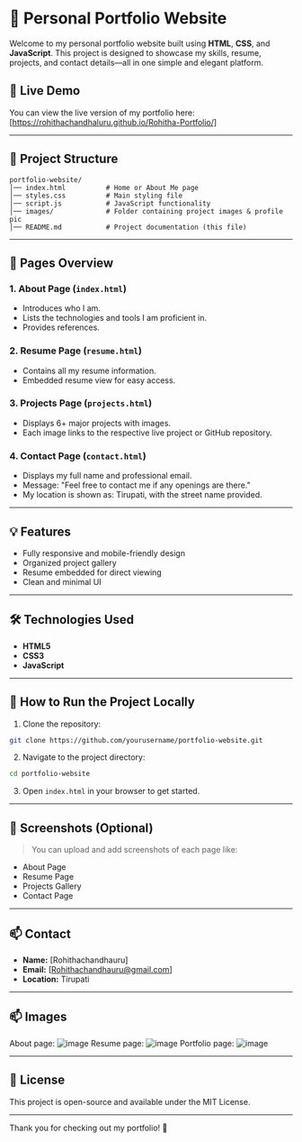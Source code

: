 # 🌟 Personal Portfolio Website

Welcome to my personal portfolio website built using **HTML**, **CSS**, and **JavaScript**. This project is designed to showcase my skills, resume, projects, and contact details—all in one simple and elegant platform.

## 🔗 Live Demo
You can view the live version of my portfolio here: [https://rohithachandhaluru.github.io/Rohitha-Portfolio/]

---

## 📂 Project Structure
```
portfolio-website/
│── index.html          # Home or About Me page
│── styles.css          # Main styling file
│── script.js           # JavaScript functionality
│── images/             # Folder containing project images & profile pic
│── README.md           # Project documentation (this file)
```

---

## 📄 Pages Overview

### 1. About Page (`index.html`)
- Introduces who I am.
- Lists the technologies and tools I am proficient in.
- Provides references.

### 2. Resume Page (`resume.html`)
- Contains all my resume information.
- Embedded resume view for easy access.

### 3. Projects Page (`projects.html`)
- Displays 6+ major projects with images.
- Each image links to the respective live project or GitHub repository.

### 4. Contact Page (`contact.html`)
- Displays my full name and professional email.
- Message: "Feel free to contact me if any openings are there."
- My location is shown as: Tirupati, with the street name provided.

---

## 💡 Features
- Fully responsive and mobile-friendly design
- Organized project gallery
- Resume embedded for direct viewing
- Clean and minimal UI

---

## 🛠️ Technologies Used
- **HTML5**
- **CSS3**
- **JavaScript**

---

## 🚀 How to Run the Project Locally
1. Clone the repository:
```sh
git clone https://github.com/yourusername/portfolio-website.git
```
2. Navigate to the project directory:
```sh
cd portfolio-website
```
3. Open `index.html` in your browser to get started.

---

## 📸 Screenshots (Optional)
> You can upload and add screenshots of each page like:
- About Page
- Resume Page
- Projects Gallery
- Contact Page

---

## 📫 Contact
- **Name:** [Rohithachandhauru]
- **Email:** [Rohithachandhauru@gmail.com]
- **Location:** Tirupati

---
## 📫 Images
About page:
![image](https://github.com/user-attachments/assets/7ea55af7-2f74-4c57-88d2-415f4f21f038)
Resume page:
![image](https://github.com/user-attachments/assets/9ad6433c-8992-4288-9305-3e059989608c)
Portfolio page:
![image](https://github.com/user-attachments/assets/bb6f5268-5d76-485e-b5ef-a6fa3ac4baab)

---
## 📜 License
This project is open-source and available under the MIT License.

---

Thank you for checking out my portfolio! 🙌
